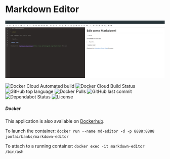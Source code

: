 # Markdown Editor

![Markdown-Editor](https://raw.githubusercontent.com/Fairbanks-io/markdown-editor/master/markdown-editor.png)

![Docker Cloud Automated build](https://img.shields.io/docker/cloud/automated/jonfairbanks/markdown-editor.svg)
![Docker Cloud Build Status](https://img.shields.io/docker/cloud/build/jonfairbanks/markdown-editor.svg)
![GitHub top language](https://img.shields.io/github/languages/top/jonfairbanks/markdown-editor.svg)
![Docker Pulls](https://img.shields.io/docker/pulls/jonfairbanks/markdown-editor.svg)
![GitHub last commit](https://img.shields.io/github/last-commit/jonfairbanks/markdown-editor.svg)
![Dependabot Status](https://camo.githubusercontent.com/35a144257b9aec7d472244f972d918c3926d5518/68747470733a2f2f6170692e646570656e6461626f742e636f6d2f6261646765732f7374617475733f686f73743d676974687562267265706f3d79737331342f6d757369637368617265)
![License](https://img.shields.io/github/license/jonfairbanks/markdown-editor.svg?style=flat)

##### Docker

This application is also available on [Dockerhub](https://hub.docker.com/r/jonfairbanks/markdown-editor).

To launch the container: 
`docker run --name md-editor -d -p 8888:8888 jonfairbanks/markdown-editor`

To attach to a running container:
`docker exec -it markdown-editor /bin/ash`

